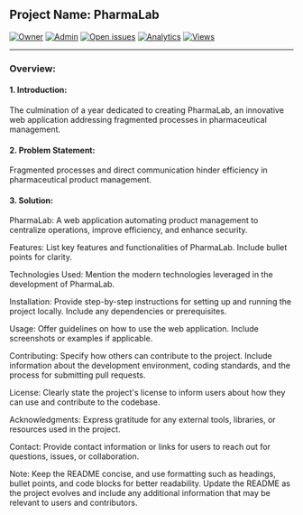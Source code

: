 ## Project Name: PharmaLab

<a id="top-page"></a>
[![Owner](https://img.shields.io/badge/owner-ebazhanov-blue)](https://github.com/aziz-zina)
[![Admin](https://img.shields.io/badge/admin-monkrus-red)](https://github.com/aziz-zina)
[![Open issues](https://img.shields.io/github/issues/ebazhanov/linkedin-skill-assessments-quizzes)](https://github.com/aziz-zina/Pharmalab/issues)
[![Analytics](https://img.shields.io/badge/analytics-ossinsight-red)](https://ossinsight.io/analyze/aziz-zina/aziz-zina)
[![Views](https://hits.seeyoufarm.com/api/count/incr/badge.svg?url=https%3A%2F%2Fgithub.com%2Faziz-zina%2Faziz-zina&count_bg=%2379C83D&title_bg=%23555555&icon=&icon_color=%23E7E7E7&title=hits&edge_flat=false)](https://hits.seeyoufarm.com)

---

### Overview:
#### 1. Introduction: <br>
The culmination of a year dedicated to creating PharmaLab, an innovative web application addressing fragmented processes in pharmaceutical management. <br>

#### 2. Problem Statement: <br>
Fragmented processes and direct communication hinder efficiency in pharmaceutical product management. <br>

#### 3. Solution: <br>
PharmaLab: A web application automating product management to centralize operations, improve efficiency, and enhance security. <br>

Features:
List key features and functionalities of PharmaLab. Include bullet points for clarity.

Technologies Used:
Mention the modern technologies leveraged in the development of PharmaLab.

Installation:
Provide step-by-step instructions for setting up and running the project locally. Include any dependencies or prerequisites.

Usage:
Offer guidelines on how to use the web application. Include screenshots or examples if applicable.

Contributing:
Specify how others can contribute to the project. Include information about the development environment, coding standards, and the process for submitting pull requests.

License:
Clearly state the project's license to inform users about how they can use and contribute to the codebase.

Acknowledgments:
Express gratitude for any external tools, libraries, or resources used in the project.

Contact:
Provide contact information or links for users to reach out for questions, issues, or collaboration.

Note:
Keep the README concise, and use formatting such as headings, bullet points, and code blocks for better readability. Update the README as the project evolves and include any additional information that may be relevant to users and contributors.
